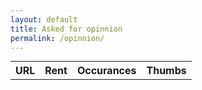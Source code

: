 ```yaml
---
layout: default
title: Asked for opinnion 
permalink: /opinnion/
---
```

<!-- "data": "{\"username\":\"Test1\",\"url\":\"" + url + "\",\"ratePositive\":\"" + positive + "\"}", -->

<table style="margin: 10px auto 0px auto;">
    <tr>
        <th>URL</th>
        <th>Rent</th>
        <th>Occurances</th>
        <th>Thumbs</th>
    </tr>
</table>
<script>
    function getCookie(name) {
        const value = `; ${document.cookie}`;
        const parts = value.split(`; ${name}=`);
        if (parts.length === 2) return parts.pop().split(';').shift();
    }
</script>
<script>  

    function sendOpinion(positive,url,username) {   
        $.ajax(
        {
            "headers": { 
                "Accept": "application/json",
                "Content-Type": "application/json"
            },    
            "dataType": "json",
            "data": "{ \"username\":\"Test1\" , \"url\": \""+ url + "\" , \"ratePositive\": \""+ positive + "\"}",
            "type": "POST",
            "url": "http://150.254.40.14:8080/addRatetoDB",
            "success": function(response)
            {
                if(positive===true){
                    alert("up"+username);
                }
                else{
                    alert("down"+username);
                }
            }
        }); 
    }  
</script>  

<script src="\assets\jquery\jquery-3.3.1.min.js"></script>

<script>
$.ajax(
{
    "headers": { 
        "Accept": "application/json",
        "Content-Type": "application/json"
    },    
    "dataType": "json",
    "type": "GET",
    "url": "http://150.254.40.14:8080/urlData",
    "xhrFields": {
        "withCredentials": true
    },
    "success": function(response)
    {
        if (response["status"] != "ok")
        {
            alert("Niezgodność cookies: " + response["status"]);
            window.location.href = "../";
        }
        $.ajax(
        {
            "headers": { 
                "Accept": "application/json",
                "Content-Type": "application/json"
            },    
            "dataType": "json",
            "type": "GET",
            "url": "http://150.254.40.14:8080/urlData",
            "success": function(response)
            {
                for (var row in response)
                {
                    if(response[row]["url"] !== undefined)
                    {
                        $("table").append("<tr> <td>"+JSON.stringify(response[row]["url"]).slice(1,-1)+"<td>"+JSON.stringify(response[row]["rating"])+"</td>"+"<td>"+JSON.stringify(response[row]["occurrences"])+"</td> <td> <button class='thumb-up' onclick='sendOpinion(\"true\","+JSON.stringify(response[row]["url"])+","+getCookie('userName')+")'></button> <button class='thumb-down' onclick='sendOpinion(false,"+JSON.stringify(response[row]["url"])+","+getCookie('userName')+")'></button></td></tr>")
                    }
                }
            }
        });
    }
});
</script>
